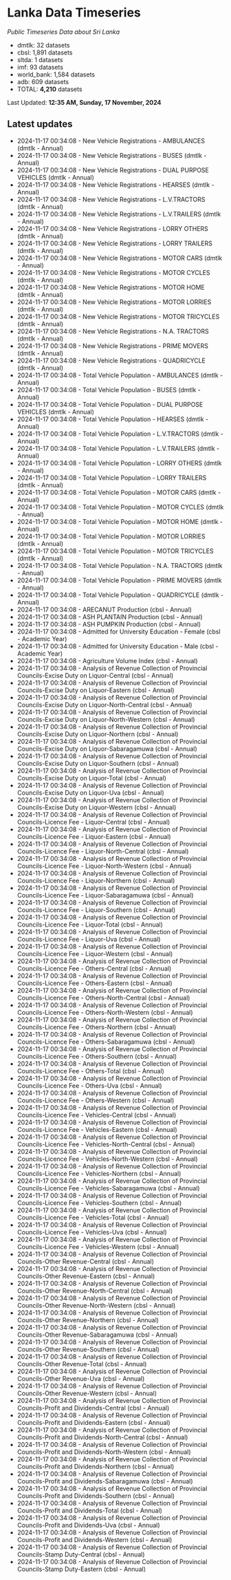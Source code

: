 # Lanka Data Timeseries
*Public Timeseries Data about Sri Lanka*

* dmtlk: 32 datasets
* cbsl: 1,891 datasets
* sltda: 1 datasets
* imf: 93 datasets
* world_bank: 1,584 datasets
* adb: 609 datasets
* TOTAL: **4,210** datasets

Last Updated: **12:35 AM, Sunday, 17 November, 2024**

## Latest updates

* 2024-11-17 00:34:08 - New Vehicle Registrations - AMBULANCES (dmtlk - Annual)
* 2024-11-17 00:34:08 - New Vehicle Registrations - BUSES (dmtlk - Annual)
* 2024-11-17 00:34:08 - New Vehicle Registrations - DUAL PURPOSE VEHICLES (dmtlk - Annual)
* 2024-11-17 00:34:08 - New Vehicle Registrations - HEARSES (dmtlk - Annual)
* 2024-11-17 00:34:08 - New Vehicle Registrations - L.V.TRACTORS (dmtlk - Annual)
* 2024-11-17 00:34:08 - New Vehicle Registrations - L.V.TRAILERS (dmtlk - Annual)
* 2024-11-17 00:34:08 - New Vehicle Registrations - LORRY OTHERS (dmtlk - Annual)
* 2024-11-17 00:34:08 - New Vehicle Registrations - LORRY TRAILERS (dmtlk - Annual)
* 2024-11-17 00:34:08 - New Vehicle Registrations - MOTOR CARS (dmtlk - Annual)
* 2024-11-17 00:34:08 - New Vehicle Registrations - MOTOR CYCLES (dmtlk - Annual)
* 2024-11-17 00:34:08 - New Vehicle Registrations - MOTOR HOME (dmtlk - Annual)
* 2024-11-17 00:34:08 - New Vehicle Registrations - MOTOR LORRIES (dmtlk - Annual)
* 2024-11-17 00:34:08 - New Vehicle Registrations - MOTOR TRICYCLES (dmtlk - Annual)
* 2024-11-17 00:34:08 - New Vehicle Registrations - N.A. TRACTORS (dmtlk - Annual)
* 2024-11-17 00:34:08 - New Vehicle Registrations - PRIME MOVERS (dmtlk - Annual)
* 2024-11-17 00:34:08 - New Vehicle Registrations - QUADRICYCLE (dmtlk - Annual)
* 2024-11-17 00:34:08 - Total Vehicle Population - AMBULANCES (dmtlk - Annual)
* 2024-11-17 00:34:08 - Total Vehicle Population - BUSES (dmtlk - Annual)
* 2024-11-17 00:34:08 - Total Vehicle Population - DUAL PURPOSE VEHICLES (dmtlk - Annual)
* 2024-11-17 00:34:08 - Total Vehicle Population - HEARSES (dmtlk - Annual)
* 2024-11-17 00:34:08 - Total Vehicle Population - L.V.TRACTORS (dmtlk - Annual)
* 2024-11-17 00:34:08 - Total Vehicle Population - L.V.TRAILERS (dmtlk - Annual)
* 2024-11-17 00:34:08 - Total Vehicle Population - LORRY OTHERS (dmtlk - Annual)
* 2024-11-17 00:34:08 - Total Vehicle Population - LORRY TRAILERS (dmtlk - Annual)
* 2024-11-17 00:34:08 - Total Vehicle Population - MOTOR CARS (dmtlk - Annual)
* 2024-11-17 00:34:08 - Total Vehicle Population - MOTOR CYCLES (dmtlk - Annual)
* 2024-11-17 00:34:08 - Total Vehicle Population - MOTOR HOME (dmtlk - Annual)
* 2024-11-17 00:34:08 - Total Vehicle Population - MOTOR LORRIES (dmtlk - Annual)
* 2024-11-17 00:34:08 - Total Vehicle Population - MOTOR TRICYCLES (dmtlk - Annual)
* 2024-11-17 00:34:08 - Total Vehicle Population - N.A. TRACTORS (dmtlk - Annual)
* 2024-11-17 00:34:08 - Total Vehicle Population - PRIME MOVERS (dmtlk - Annual)
* 2024-11-17 00:34:08 - Total Vehicle Population - QUADRICYCLE (dmtlk - Annual)
* 2024-11-17 00:34:08 - ARECANUT Production (cbsl - Annual)
* 2024-11-17 00:34:08 - ASH PLANTAIN Production (cbsl - Annual)
* 2024-11-17 00:34:08 - ASH PUMPKIN Production (cbsl - Annual)
* 2024-11-17 00:34:08 - Admitted for University Education - Female (cbsl - Academic Year)
* 2024-11-17 00:34:08 - Admitted for University Education - Male (cbsl - Academic Year)
* 2024-11-17 00:34:08 - Agriculture Volume Index (cbsl - Annual)
* 2024-11-17 00:34:08 - Analysis of Revenue Collection of Provincial Councils-Excise Duty on Liquor-Central (cbsl - Annual)
* 2024-11-17 00:34:08 - Analysis of Revenue Collection of Provincial Councils-Excise Duty on Liquor-Eastern (cbsl - Annual)
* 2024-11-17 00:34:08 - Analysis of Revenue Collection of Provincial Councils-Excise Duty on Liquor-North-Central (cbsl - Annual)
* 2024-11-17 00:34:08 - Analysis of Revenue Collection of Provincial Councils-Excise Duty on Liquor-North-Western (cbsl - Annual)
* 2024-11-17 00:34:08 - Analysis of Revenue Collection of Provincial Councils-Excise Duty on Liquor-Northern (cbsl - Annual)
* 2024-11-17 00:34:08 - Analysis of Revenue Collection of Provincial Councils-Excise Duty on Liquor-Sabaragamuwa (cbsl - Annual)
* 2024-11-17 00:34:08 - Analysis of Revenue Collection of Provincial Councils-Excise Duty on Liquor-Southern (cbsl - Annual)
* 2024-11-17 00:34:08 - Analysis of Revenue Collection of Provincial Councils-Excise Duty on Liquor-Total (cbsl - Annual)
* 2024-11-17 00:34:08 - Analysis of Revenue Collection of Provincial Councils-Excise Duty on Liquor-Uva (cbsl - Annual)
* 2024-11-17 00:34:08 - Analysis of Revenue Collection of Provincial Councils-Excise Duty on Liquor-Western (cbsl - Annual)
* 2024-11-17 00:34:08 - Analysis of Revenue Collection of Provincial Councils-Licence Fee - Liquor-Central (cbsl - Annual)
* 2024-11-17 00:34:08 - Analysis of Revenue Collection of Provincial Councils-Licence Fee - Liquor-Eastern (cbsl - Annual)
* 2024-11-17 00:34:08 - Analysis of Revenue Collection of Provincial Councils-Licence Fee - Liquor-North-Central (cbsl - Annual)
* 2024-11-17 00:34:08 - Analysis of Revenue Collection of Provincial Councils-Licence Fee - Liquor-North-Western (cbsl - Annual)
* 2024-11-17 00:34:08 - Analysis of Revenue Collection of Provincial Councils-Licence Fee - Liquor-Northern (cbsl - Annual)
* 2024-11-17 00:34:08 - Analysis of Revenue Collection of Provincial Councils-Licence Fee - Liquor-Sabaragamuwa (cbsl - Annual)
* 2024-11-17 00:34:08 - Analysis of Revenue Collection of Provincial Councils-Licence Fee - Liquor-Southern (cbsl - Annual)
* 2024-11-17 00:34:08 - Analysis of Revenue Collection of Provincial Councils-Licence Fee - Liquor-Total (cbsl - Annual)
* 2024-11-17 00:34:08 - Analysis of Revenue Collection of Provincial Councils-Licence Fee - Liquor-Uva (cbsl - Annual)
* 2024-11-17 00:34:08 - Analysis of Revenue Collection of Provincial Councils-Licence Fee - Liquor-Western (cbsl - Annual)
* 2024-11-17 00:34:08 - Analysis of Revenue Collection of Provincial Councils-Licence Fee - Others-Central (cbsl - Annual)
* 2024-11-17 00:34:08 - Analysis of Revenue Collection of Provincial Councils-Licence Fee - Others-Eastern (cbsl - Annual)
* 2024-11-17 00:34:08 - Analysis of Revenue Collection of Provincial Councils-Licence Fee - Others-North-Central (cbsl - Annual)
* 2024-11-17 00:34:08 - Analysis of Revenue Collection of Provincial Councils-Licence Fee - Others-North-Western (cbsl - Annual)
* 2024-11-17 00:34:08 - Analysis of Revenue Collection of Provincial Councils-Licence Fee - Others-Northern (cbsl - Annual)
* 2024-11-17 00:34:08 - Analysis of Revenue Collection of Provincial Councils-Licence Fee - Others-Sabaragamuwa (cbsl - Annual)
* 2024-11-17 00:34:08 - Analysis of Revenue Collection of Provincial Councils-Licence Fee - Others-Southern (cbsl - Annual)
* 2024-11-17 00:34:08 - Analysis of Revenue Collection of Provincial Councils-Licence Fee - Others-Total (cbsl - Annual)
* 2024-11-17 00:34:08 - Analysis of Revenue Collection of Provincial Councils-Licence Fee - Others-Uva (cbsl - Annual)
* 2024-11-17 00:34:08 - Analysis of Revenue Collection of Provincial Councils-Licence Fee - Others-Western (cbsl - Annual)
* 2024-11-17 00:34:08 - Analysis of Revenue Collection of Provincial Councils-Licence Fee - Vehicles-Central (cbsl - Annual)
* 2024-11-17 00:34:08 - Analysis of Revenue Collection of Provincial Councils-Licence Fee - Vehicles-Eastern (cbsl - Annual)
* 2024-11-17 00:34:08 - Analysis of Revenue Collection of Provincial Councils-Licence Fee - Vehicles-North-Central (cbsl - Annual)
* 2024-11-17 00:34:08 - Analysis of Revenue Collection of Provincial Councils-Licence Fee - Vehicles-North-Western (cbsl - Annual)
* 2024-11-17 00:34:08 - Analysis of Revenue Collection of Provincial Councils-Licence Fee - Vehicles-Northern (cbsl - Annual)
* 2024-11-17 00:34:08 - Analysis of Revenue Collection of Provincial Councils-Licence Fee - Vehicles-Sabaragamuwa (cbsl - Annual)
* 2024-11-17 00:34:08 - Analysis of Revenue Collection of Provincial Councils-Licence Fee - Vehicles-Southern (cbsl - Annual)
* 2024-11-17 00:34:08 - Analysis of Revenue Collection of Provincial Councils-Licence Fee - Vehicles-Total (cbsl - Annual)
* 2024-11-17 00:34:08 - Analysis of Revenue Collection of Provincial Councils-Licence Fee - Vehicles-Uva (cbsl - Annual)
* 2024-11-17 00:34:08 - Analysis of Revenue Collection of Provincial Councils-Licence Fee - Vehicles-Western (cbsl - Annual)
* 2024-11-17 00:34:08 - Analysis of Revenue Collection of Provincial Councils-Other Revenue-Central (cbsl - Annual)
* 2024-11-17 00:34:08 - Analysis of Revenue Collection of Provincial Councils-Other Revenue-Eastern (cbsl - Annual)
* 2024-11-17 00:34:08 - Analysis of Revenue Collection of Provincial Councils-Other Revenue-North-Central (cbsl - Annual)
* 2024-11-17 00:34:08 - Analysis of Revenue Collection of Provincial Councils-Other Revenue-North-Western (cbsl - Annual)
* 2024-11-17 00:34:08 - Analysis of Revenue Collection of Provincial Councils-Other Revenue-Northern (cbsl - Annual)
* 2024-11-17 00:34:08 - Analysis of Revenue Collection of Provincial Councils-Other Revenue-Sabaragamuwa (cbsl - Annual)
* 2024-11-17 00:34:08 - Analysis of Revenue Collection of Provincial Councils-Other Revenue-Southern (cbsl - Annual)
* 2024-11-17 00:34:08 - Analysis of Revenue Collection of Provincial Councils-Other Revenue-Total (cbsl - Annual)
* 2024-11-17 00:34:08 - Analysis of Revenue Collection of Provincial Councils-Other Revenue-Uva (cbsl - Annual)
* 2024-11-17 00:34:08 - Analysis of Revenue Collection of Provincial Councils-Other Revenue-Western (cbsl - Annual)
* 2024-11-17 00:34:08 - Analysis of Revenue Collection of Provincial Councils-Profit and Dividends-Central (cbsl - Annual)
* 2024-11-17 00:34:08 - Analysis of Revenue Collection of Provincial Councils-Profit and Dividends-Eastern (cbsl - Annual)
* 2024-11-17 00:34:08 - Analysis of Revenue Collection of Provincial Councils-Profit and Dividends-North-Central (cbsl - Annual)
* 2024-11-17 00:34:08 - Analysis of Revenue Collection of Provincial Councils-Profit and Dividends-North-Western (cbsl - Annual)
* 2024-11-17 00:34:08 - Analysis of Revenue Collection of Provincial Councils-Profit and Dividends-Northern (cbsl - Annual)
* 2024-11-17 00:34:08 - Analysis of Revenue Collection of Provincial Councils-Profit and Dividends-Sabaragamuwa (cbsl - Annual)
* 2024-11-17 00:34:08 - Analysis of Revenue Collection of Provincial Councils-Profit and Dividends-Southern (cbsl - Annual)
* 2024-11-17 00:34:08 - Analysis of Revenue Collection of Provincial Councils-Profit and Dividends-Total (cbsl - Annual)
* 2024-11-17 00:34:08 - Analysis of Revenue Collection of Provincial Councils-Profit and Dividends-Uva (cbsl - Annual)
* 2024-11-17 00:34:08 - Analysis of Revenue Collection of Provincial Councils-Profit and Dividends-Western (cbsl - Annual)
* 2024-11-17 00:34:08 - Analysis of Revenue Collection of Provincial Councils-Stamp Duty-Central (cbsl - Annual)
* 2024-11-17 00:34:08 - Analysis of Revenue Collection of Provincial Councils-Stamp Duty-Eastern (cbsl - Annual)